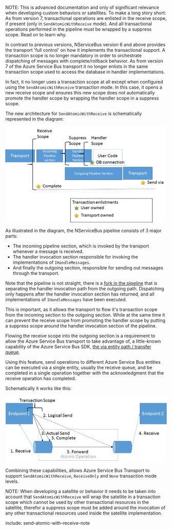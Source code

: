 NOTE: This is advanced documentation and only of significant relevance when developing custom behaviors or satellites. To make a long story short: As from version 7, transactional operations are enlisted in the receive scope, if present (only in `SendAtomicWithReceive` mode). And all transactional operations performed in the pipeline must be wrapped by a suppress scope. Read on to learn why.

In contrast to previous versions, NServiceBus version 6 and above provides the transport 'full control' on how it implements the transactional support. A transaction scope is no longer mandatory in order to orchestrate dispatching of messages with complete/rollback behavior. As from version 7 of the Azure Service Bus transport it no longer enlists in the same transaction scope used to access the database in handler implementations. 

In fact, it no longer uses a transaction scope at all except when configured using the `SendAtomicWithReceive` transaction mode. In this case, it opens a new receive scope and ensures this new scope does not automatically promote the handler scope by wrapping the handler scope in a suppress scope. 

The new architecture for `SendAtomicWithReceive` is schematically represented in the diagram:

![Transactions v7](transactions-v7.png)

As illustrated in the diagram, the NServiceBus pipeline consists of 3 major parts:
* The incoming pipeline section, which is invoked by the transport whenever a message is received.
* The handler invocation section responsible for invoking the implementations of `IHandleMessages`.
* And finally the outgoing section, responsible for sending out messages through the transport.

Note that the pipeline is not straight, there is a [fork in the pipeline](/nservicebus/pipeline/steps-stages-connectors.md) that is separating the handler invocation path from the outgoing path. Dispatching only happens after the handler invocation section has returned, and all implementations of `IHandleMessages` have been executed.

This is important, as it allows the transport to flow it's transaction scope from the incoming section to the outgoing section. While at the same time it can prevent the receive scope from promoting the handler scope by putting a suppress scope around the handler invocation section of the pipeline.

Flowing the receive scope into the outgoing section is a requirement to allow the Azure Service Bus transport to take advantage of, a little-known capability of the Azure Service Bus SDK, [the via entity path / transfer queue](https://github.com/Azure-Samples/azure-servicebus-messaging-samples/tree/master/AtomicTransactions). 

Using this feature, send operations to different Azure Service Bus entities can be executed via a single entity, usually the receive queue, and be completed in a single operation together with the acknowledgment that the receive operation has completed.  

Schematically it works like this:

![Send Via](send-via.png)

Combining these capabilities, allows Azure Service Bus Transport to support `SendAtomicWithReceive`, `ReceiveOnly` and `None` transaction mode levels.

NOTE: When developing a satellite or behavior it needs to be taken into account that `SendAtomicWithReceive` will wrap the satellite in a transaction scope which cannot be used by other transactional resources in the satellite, therefor a suppress scope must be added around the invocation of any other transactional resources used inside the satellite implementation.

include: send-atomic-with-receive-note